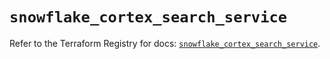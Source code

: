 # `snowflake_cortex_search_service`

Refer to the Terraform Registry for docs: [`snowflake_cortex_search_service`](https://registry.terraform.io/providers/snowflakedb/snowflake/1.2.1/docs/resources/cortex_search_service).
